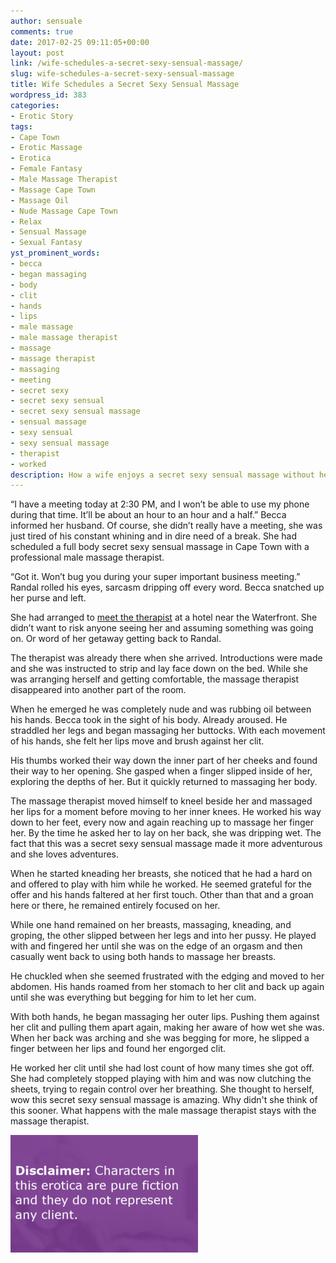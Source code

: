 ```yaml
---
author: sensuale
comments: true
date: 2017-02-25 09:11:05+00:00
layout: post
link: /wife-schedules-a-secret-sexy-sensual-massage/
slug: wife-schedules-a-secret-sexy-sensual-massage
title: Wife Schedules a Secret Sexy Sensual Massage
wordpress_id: 383
categories:
- Erotic Story
tags:
- Cape Town
- Erotic Massage
- Erotica
- Female Fantasy
- Male Massage Therapist
- Massage Cape Town
- Massage Oil
- Nude Massage Cape Town
- Relax
- Sensual Massage
- Sexual Fantasy
yst_prominent_words:
- becca
- began massaging
- body
- clit
- hands
- lips
- male massage
- male massage therapist
- massage
- massage therapist
- massaging
- meeting
- secret sexy
- secret sexy sensual
- secret sexy sensual massage
- sensual massage
- sexy sensual
- sexy sensual massage
- therapist
- worked
description: How a wife enjoys a secret sexy sensual massage without her husband knowing about it.
---
```


“I have a meeting today at 2:30 PM, and I won’t be able to use my phone during that time. It’ll be about an hour to an hour and a half.” Becca informed her husband. Of course, she didn’t really have a meeting, she was just tired of his constant whining and in dire need of a break. She had scheduled a full body secret sexy sensual massage in Cape Town with a professional male massage therapist.

“Got it. Won’t bug you during your super important business meeting.” Randal rolled his eyes, sarcasm dripping off every word. Becca snatched up her purse and left.

She had arranged to [meet the therapist](/husband-allows-wife-to-get-a-hot-erotic-massage/) at a hotel near the Waterfront. She didn’t want to risk anyone seeing her and assuming something was going on. Or word of her getaway getting back to Randal.

The therapist was already there when she arrived. Introductions were made and she was instructed to strip and lay face down on the bed. While she was arranging herself and getting comfortable, the massage therapist disappeared into another part of the room.

When he emerged he was completely nude and was rubbing oil between his hands. Becca took in the sight of his body. Already aroused. He straddled her legs and began massaging her buttocks. With each movement of his hands, she felt her lips move and brush against her clit.

His thumbs worked their way down the inner part of her cheeks and found their way to her opening. She gasped when a finger slipped inside of her, exploring the depths of her. But it quickly returned to massaging her body.

The massage therapist moved himself to kneel beside her and massaged her lips for a moment before moving to her inner knees. He worked his way down to her feet, every now and again reaching up to massage her finger her. By the time he asked her to lay on her back, she was dripping wet. The fact that this was a secret sexy sensual massage made it more adventurous and she loves adventures.

When he started kneading her breasts, she noticed that he had a hard on and offered to play with him while he worked. He seemed grateful for the offer and his hands faltered at her first touch. Other than that and a groan here or there, he remained entirely focused on her.

While one hand remained on her breasts, massaging, kneading, and groping, the other slipped between her legs and into her pussy. He played with and fingered her until she was on the edge of an orgasm and then casually went back to using both hands to massage her breasts.

He chuckled when she seemed frustrated with the edging and moved to her abdomen. His hands roamed from her stomach to her clit and back up again until she was everything but begging for him to let her cum.

With both hands, he began massaging her outer lips. Pushing them against her clit and pulling them apart again, making her aware of how wet she was. When her back was arching and she was begging for more, he slipped a finger between her lips and found her engorged clit.

He worked her clit until she had lost count of how many times she got off. She had completely stopped playing with him and was now clutching the sheets, trying to regain control over her breathing. She thought to herself, wow this secret sexy sensual massage is amazing. Why didn't she think of this sooner. What happens with the male massage therapist stays with the massage therapist.

![secret sensual massage cape town](/images/posts/disclaimer.png)
